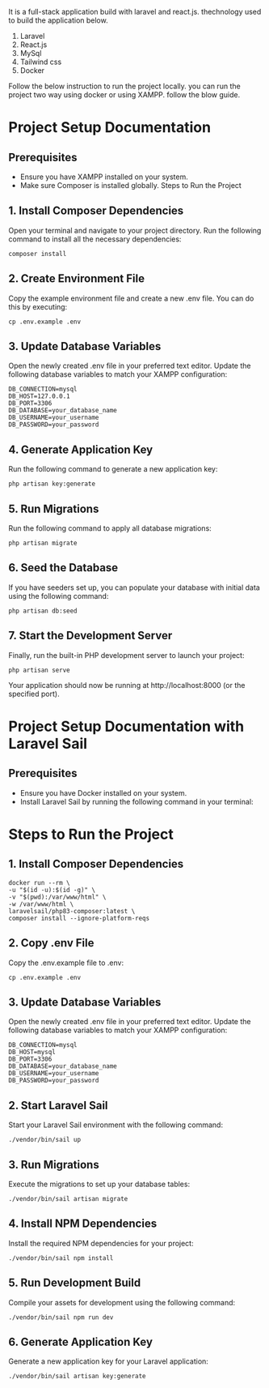 It is a full-stack application build with laravel and react.js. thechnology used to build the application below.

1. Laravel
2. React.js
3. MySql
4. Tailwind css
5. Docker

Follow the below instruction to run the project locally. you can run the project two way using docker or using XAMPP. follow the blow guide.

# Project Setup Documentation

## Prerequisites
* Ensure you have XAMPP installed on your system.
* Make sure Composer is installed globally.
Steps to Run the Project

## 1. Install Composer Dependencies
Open your terminal and navigate to your project directory. Run the following command to install all the necessary dependencies:

    composer install

## 2. Create Environment File
Copy the example environment file and create a new .env file. You can do this by executing:

    cp .env.example .env

## 3. Update Database Variables

Open the newly created .env file in your preferred text editor. Update the following database variables to match your XAMPP configuration:

    DB_CONNECTION=mysql
    DB_HOST=127.0.0.1
    DB_PORT=3306
    DB_DATABASE=your_database_name
    DB_USERNAME=your_username
    DB_PASSWORD=your_password

## 4. Generate Application Key
 
 Run the following command to generate a new application key:

    php artisan key:generate

## 5. Run Migrations
Run the following command to apply all database migrations:

    php artisan migrate

## 6. Seed the Database

If you have seeders set up, you can populate your database with initial data using the following command:

    php artisan db:seed

## 7. Start the Development Server

Finally, run the built-in PHP development server to launch your project:

    php artisan serve

Your application should now be running at http://localhost:8000 (or the specified port).

# Project Setup Documentation with Laravel Sail


## Prerequisites

* Ensure you have Docker installed on your system.
* Install Laravel Sail by running the following command in your terminal:

# Steps to Run the Project

## 1. Install Composer Dependencies

    docker run --rm \
    -u "$(id -u):$(id -g)" \
    -v "$(pwd):/var/www/html" \
    -w /var/www/html \
    laravelsail/php83-composer:latest \
    composer install --ignore-platform-reqs

## 2. Copy .env File

Copy the .env.example file to .env:

    cp .env.example .env

## 3. Update Database Variables

Open the newly created .env file in your preferred text editor. Update the following database variables to match your XAMPP configuration:

    DB_CONNECTION=mysql
    DB_HOST=mysql
    DB_PORT=3306
    DB_DATABASE=your_database_name
    DB_USERNAME=your_username
    DB_PASSWORD=your_password

## 2. Start Laravel Sail
Start your Laravel Sail environment with the following command:

    ./vendor/bin/sail up

## 3. Run Migrations
Execute the migrations to set up your database tables:

    ./vendor/bin/sail artisan migrate

## 4. Install NPM Dependencies
Install the required NPM dependencies for your project:

    ./vendor/bin/sail npm install

## 5. Run Development Build
Compile your assets for development using the following command:

    ./vendor/bin/sail npm run dev

## 6. Generate Application Key
Generate a new application key for your Laravel application:

    ./vendor/bin/sail artisan key:generate

